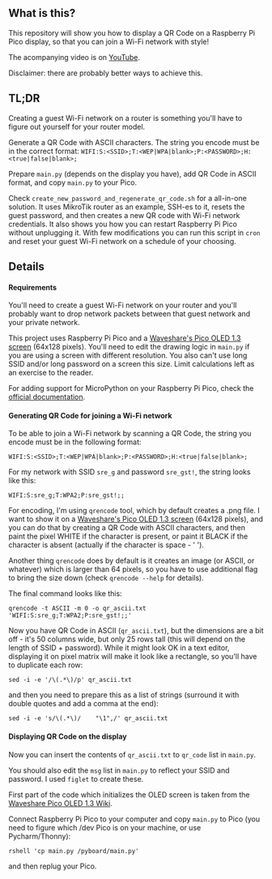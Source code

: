 ## What is this?

This repository will show you how to display a QR Code on a Raspberry Pi Pico display,
so that you can join a Wi-Fi network with style!

The acompanying video is on [YouTube](https://youtu.be/APTqu29ApRc).

Disclaimer: there are probably better ways to achieve this.

## TL;DR

Creating a guest Wi-Fi network on a router is something you'll have to figure out yourself for your router model.

Generate a QR Code with ASCII characters.
The string you encode must be in the correct format: `WIFI:S:<SSID>;T:<WEP|WPA|blank>;P:<PASSWORD>;H:<true|false|blank>;`

Prepare `main.py` (depends on the display you have), add QR Code in ASCII format, and copy `main.py` to your Pico.

Check `create_new_password_and_regenerate_qr_code.sh` for a all-in-one solution.
It uses MikroTik router as an example, SSH-es to it, resets the guest password,
and then creates a new QR code with Wi-Fi network credentials.
It also shows you how you can restart Raspberry Pi Pico without unplugging it.
With few modifications you can run this script in `cron` and reset your guest
Wi-Fi network on a schedule of your choosing.

## Details

#### Requirements

You'll need to create a guest Wi-Fi network on your router and you'll probably want to drop network packets
between that guest network and your private network.

This project uses Raspberry Pi Pico and a [Waveshare's Pico OLED 1.3 screen](https://www.waveshare.com/wiki/Pico-OLED-1.3) (64x128 pixels).
You'll need to edit the drawing logic in `main.py` if you are using a screen with different resolution.
You also can't use long SSID and/or long password on a screen this size. Limit calculations left as an exercise to the reader.

For adding support for MicroPython on your Raspberry Pi Pico, check the [official documentation](https://www.raspberrypi.com/documentation/microcontrollers/micropython.html).

#### Generating QR Code for joining a Wi-Fi network

To be able to join a Wi-Fi network by scanning a QR Code,
the string you encode must be in the following format:

`WIFI:S:<SSID>;T:<WEP|WPA|blank>;P:<PASSWORD>;H:<true|false|blank>;`

For my network with SSID `sre_g` and password `sre_gst!`, the string looks like this:

`WIFI:S:sre_g;T:WPA2;P:sre_gst!;;`

For encoding, I'm using `qrencode` tool, which by default creates a .png file.
I want to show it on a [Waveshare's Pico OLED 1.3 screen](https://www.waveshare.com/wiki/Pico-OLED-1.3) (64x128 pixels),
and you can do that by creating a QR Code with ASCII characters, and then paint the pixel WHITE if the character is present,
or paint it BLACK if the character is absent (actually if the character is space - ' ').

Another thing `qrencode` does by default is it creates an image (or ASCII, or whatever) which is larger than 64 pixels,
so you have to use additional flag to bring the size down (check `qrencode --help` for details).

The final command looks like this:

`qrencode -t ASCII -m 0 -o qr_ascii.txt 'WIFI:S:sre_g;T:WPA2;P:sre_gst!;;'`

Now you have QR Code in ASCII (`qr_ascii.txt`), but the dimensions are a bit off - it's 50 columns wide, but only 25 rows tall (this will depend on the length of SSID + password).
While it might look OK in a text editor, displaying it on pixel matrix will make it look like a rectangle,
so you'll have to duplicate each row:

`sed -i -e '/\(.*\)/p' qr_ascii.txt`

and then you need to prepare this as a list of strings (surround it with double quotes and add a comma at the end):

```
sed -i -e 's/\(.*\)/    "\1",/' qr_ascii.txt
```

#### Displaying QR Code on the display

Now you can insert the contents of `qr_ascii.txt` to `qr_code` list in `main.py`.

You should also edit the `msg` list in `main.py` to reflect your SSID and password.
I used `figlet` to create these.

First part of the code which initializes the OLED screen is taken from the [Waveshare Pico OLED 1.3 Wiki](https://www.waveshare.com/wiki/Pico-OLED-1.3).

Connect Raspberry Pi Pico to your computer and copy `main.py` to Pico (you need to figure which /dev Pico is on your machine, or use Pycharm/Thonny):

`rshell 'cp main.py /pyboard/main.py'`

and then replug your Pico.
